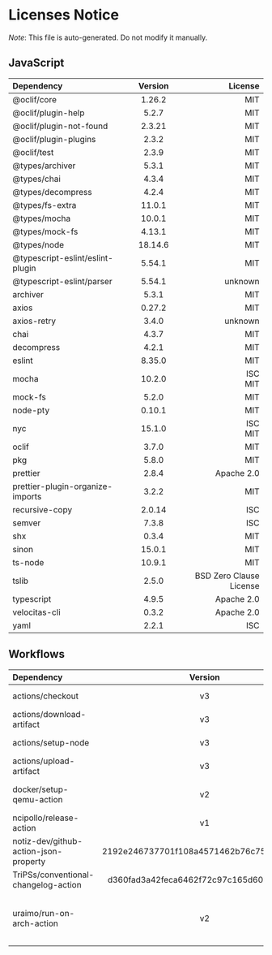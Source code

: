 # Licenses Notice
*Note*: This file is auto-generated. Do not modify it manually.
## JavaScript
| Dependency | Version | License |
|:-----------|:-------:|--------:|
|@oclif/core|1.26.2|MIT|
|@oclif/plugin-help|5.2.7|MIT|
|@oclif/plugin-not-found|2.3.21|MIT|
|@oclif/plugin-plugins|2.3.2|MIT|
|@oclif/test|2.3.9|MIT|
|@types/archiver|5.3.1|MIT|
|@types/chai|4.3.4|MIT|
|@types/decompress|4.2.4|MIT|
|@types/fs-extra|11.0.1|MIT|
|@types/mocha|10.0.1|MIT|
|@types/mock-fs|4.13.1|MIT|
|@types/node|18.14.6|MIT|
|@typescript-eslint/eslint-plugin|5.54.1|MIT|
|@typescript-eslint/parser|5.54.1|unknown|
|archiver|5.3.1|MIT|
|axios|0.27.2|MIT|
|axios-retry|3.4.0|unknown|
|chai|4.3.7|MIT|
|decompress|4.2.1|MIT|
|eslint|8.35.0|MIT|
|mocha|10.2.0|ISC<br/>MIT|
|mock-fs|5.2.0|MIT|
|node-pty|0.10.1|MIT|
|nyc|15.1.0|ISC<br/>MIT|
|oclif|3.7.0|MIT|
|pkg|5.8.0|MIT|
|prettier|2.8.4|Apache 2.0|
|prettier-plugin-organize-imports|3.2.2|MIT|
|recursive-copy|2.0.14|ISC|
|semver|7.3.8|ISC|
|shx|0.3.4|MIT|
|sinon|15.0.1|MIT|
|ts-node|10.9.1|MIT|
|tslib|2.5.0|BSD Zero Clause License|
|typescript|4.9.5|Apache 2.0|
|velocitas-cli|0.3.2|Apache 2.0|
|yaml|2.2.1|ISC|
## Workflows
| Dependency | Version | License |
|:-----------|:-------:|--------:|
|actions/checkout|v3|MIT License|
|actions/download-artifact|v3|MIT License|
|actions/setup-node|v3|MIT License|
|actions/upload-artifact|v3|MIT License|
|docker/setup-qemu-action|v2|Apache License 2.0|
|ncipollo/release-action|v1|MIT License|
|notiz-dev/github-action-json-property|2192e246737701f108a4571462b76c75e7376216|MIT License|
|TriPSs/conventional-changelog-action|d360fad3a42feca6462f72c97c165d60a02d4bf2|MIT License|
|uraimo/run-on-arch-action|v2|BSD 3-Clause "New" or "Revised" License|
